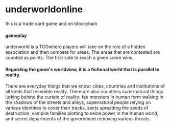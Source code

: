 # underworldonline
this is a trade card game and on blockchain
#### gameplay
underworld is a TCGwhere players will take on the role of a hidden association and then compete for areas. The areas that are contested are counted as points. The first side to reach a given score wins.
#### Regarding the game's worldview, it is a fictional world that is parallel to reality.
There are everyday things that we know: cities, countries and institutions of all kinds that resemble reality. There are also countless supernatural things lurking behind the curtain of reality: fae monsters in human form walking in the shadows of the streets and alleys, supernatural people relying on various identities to cover their tracks, sects spreading the seeds of destruction, vampire families plotting to seize power in the human world, and secret departments of the government removing various threats.
